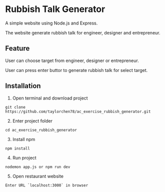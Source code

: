 # Rubbish Talk Generator

A simple website using Node.js and Express.

The website generate rubbish talk for engineer, designer and entrepreneur.


## Feature

User can choose target from engineer, designer or entrepreneur.

User can press enter buttor to generate rubbish talk for select target.


## Installation
1. Open terminal and download project
```
git clone https://github.com/taylorchen78/ac_exercise_rubbish_generator.git
```

2. Enter project folder
```
cd ac_exercise_rubbish_generator
```

3. Install npm
```
npm install
```

4. Run project
```
nodemon app.js or npm run dev
```

5. Open restaurant website
```
Enter URL `localhost:3000` in browser
```